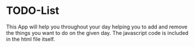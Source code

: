 # TODO-List
This App will help you throughout your day helping you to add and remove the things you want to do on the given day.
The javascript code is included in the html file itself.
